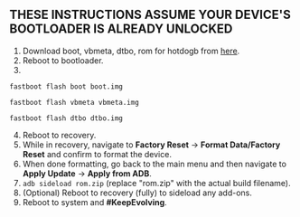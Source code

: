 ## THESE INSTRUCTIONS ASSUME YOUR DEVICE'S BOOTLOADER IS ALREADY UNLOCKED

1. Download boot, vbmeta, dtbo, rom for hotdogb from [here](https://sourceforge.net/projects/evolution-x/files/hotdogb/15/).
2. Reboot to bootloader.
3.
```fastboot flash boot boot.img```

```fastboot flash vbmeta vbmeta.img```

```fastboot flash dtbo dtbo.img```

4. Reboot to recovery.
5. While in recovery, navigate to **Factory Reset** → **Format Data/Factory Reset** and confirm to format the device.
6. When done formatting, go back to the main menu and then navigate to **Apply Update** → **Apply from ADB**.
7. `adb sideload rom.zip` (replace "rom.zip" with the actual build filename).
8. (Optional) Reboot to recovery (fully) to sideload any add-ons.
9. Reboot to system and **#KeepEvolving**.
